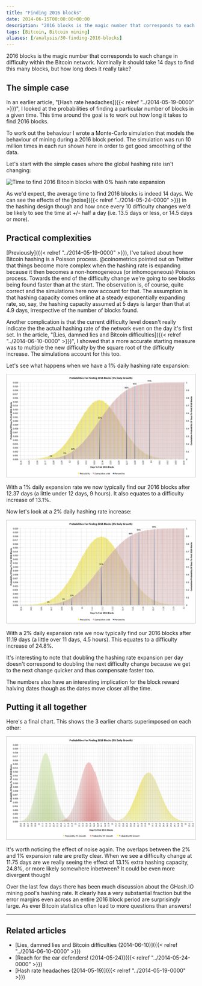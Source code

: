```yaml
---
title: "Finding 2016 blocks"
date: 2014-06-15T00:00:00+00:00
description: "2016 blocks is the magic number that corresponds to each change in difficulty within the Bitcoin network.  Nominally it should take 14 days to find this many blocks, but how long does it really take?"
tags: [Bitcoin, Bitcoin mining]
aliases: [/analysis/30-finding-2016-blocks]
---
```

2016 blocks is the magic number that corresponds to each change in
difficulty within the Bitcoin network.  Nominally it should take 14 days
to find this many blocks, but how long does it really take?

## The simple case

In an earlier article, "[Hash rate headaches]({{< relref "../2014-05-19-0000" >}})", I
looked at the probabilities of finding a particular number of blocks in
a given time.  This time around the goal is to work out how long it takes
to find 2016 blocks.

To work out the behaviour I wrote a Monte-Carlo simulation that models
the behaviour of mining during a 2016 block period.  The simulation was
run 10 million times in each run shown here in order to get good
smoothing of the data.

Let's start with the simple cases where the global hashing rate isn't
changing:

![Time to find 2016 Bitcoin blocks with 0% hash rate expansion](./20140615/find2016_0.png)

As we'd expect, the average time to find 2016 blocks is indeed 14 days.
We can see the effects of the
[noise]({{< relref "../2014-05-24-0000" >}})
in the hashing design though and how once every 10 difficulty changes
we'd be likely to see the time at +/- half a day (i.e. 13.5 days or
less, or 14.5 days or more).

## Practical complexities

[Previously]({{< relref "../2014-05-19-0000" >}}),
I've talked about how Bitcoin hashing is a Poisson process.
\@coinometrics pointed out on Twitter that things become more complex
when the hashing rate is expanding because it then becomes a
non-homogeneous (or inhomogeneous) Poisson process.  Towards the end of
the difficulty change we're going to see blocks being found faster than
at the start.  The observation is, of course, quite correct and the
simulations here now account for that.  The assumption is that hashing
capacity comes online at a steady exponentially expanding rate, so, say,
the hashing capacity assumed at 5 days is larger than that at 4.9 days,
irrespective of the number of blocks found.

Another complication is that the current difficulty level doesn't
really indicate the the actual hashing rate of the network even on the
day it's first set.  In the article, "[Lies, damned lies and Bitcoin difficulties]({{< relref "../2014-06-10-0000" >}})",
I showed that a more accurate starting measure was to multiple the new
difficulty by the square root of the difficulty increase.  The
simulations account for this too.

Let's see what happens when we have a 1% daily hashing rate expansion:

![Time to find 2016 Bitcoin blocks with 1% hash rate expansion](./find2016_1.png)

With a 1% daily expansion rate we now typically find our 2016 blocks
after 12.37 days (a little under 12 days, 9 hours).  It also equates to a
difficulty increase of 13.1%.

Now let's look at a 2% daily hashing rate increase:

![Time to find 2016 Bitcoin blocks with 2% hash rate expansion](./find2016_2.png)

With a 2% daily expansion rate we now typically find our 2016 blocks
after 11.19 days (a little over 11 days, 4.5 hours).  This equates to a
difficulty increase of 24.8%.

It's interesting to note that doubling the hashing rate expansion per
day doesn't correspond to doubling the next difficulty change because
we get to the next change quicker and thus compensate faster too.

The numbers also have an interesting implication for the block reward
halving dates though as the dates move closer all the time.

## Putting it all together

Here's a final chart.  This shows the 3 earlier charts superimposed on
each other:

![Time to find 2016 Bitcoin blocks with 0%, 1% and 2% hash rate expansions](./find2016_combined.png)

It's worth noticing the effect of noise again.  The overlaps between the
2% and 1% expansion rate are pretty clear.  When we see a difficulty
change at 11.75 days are we really seeing the effect of 13.1% extra
hashing capacity, 24.8%, or more likely somewhere inbetween?  It could be
even more divergent though!

Over the last few days there has been much discussion about the GHash.IO
mining pool's hashing rate.  It clearly has a very substantial fraction
but the error margins even across an entire 2016 block period are
surprisingly large.  As ever Bitcoin statistics often lead to more
questions than answers!

------------------------------------------------------------------------

## Related articles

- [Lies, damned lies and Bitcoin difficulties (2014-06-10)]({{< relref "../2014-06-10-0000" >}})
- [Reach for the ear defenders! (2014-05-24)]({{< relref "../2014-05-24-0000" >}})
- [Hash rate headaches (2014-05-19)]({{< relref "../2014-05-19-0000" >}})
